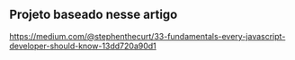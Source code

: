 ## Projeto baseado nesse artigo


https://medium.com/@stephenthecurt/33-fundamentals-every-javascript-developer-should-know-13dd720a90d1

